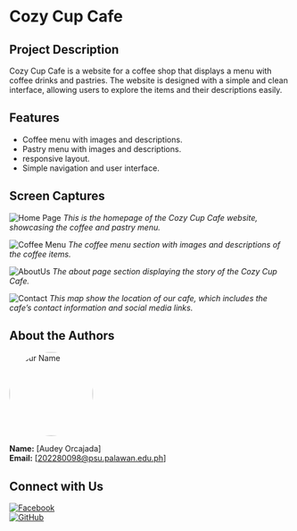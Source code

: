# Cozy Cup Cafe

## Project Description
Cozy Cup Cafe is a website for a coffee shop that displays a menu with coffee drinks and pastries. The website is designed with a simple and clean interface, allowing users to explore the items and their descriptions easily.

## Features
- Coffee menu with images and descriptions.
- Pastry menu with images and descriptions.
- responsive layout.
- Simple navigation and user interface.

## Screen Captures

![Home Page](images/home.png)
*This is the homepage of the Cozy Cup Cafe website, showcasing the coffee and pastry menu.*

![Coffee Menu](images/menu.png)
*The coffee menu section with images and descriptions of the coffee items.*

![AboutUs](images/aboutus.png)
*The about page section displaying the story of the Cozy Cup Cafe.*

![Contact](images/contactus.png)
*This map show the location of our cafe, which includes the cafe’s contact information and social media links.*

## About the Authors

<img src="https://github.com/AUDEY00/dey.png" alt="Your Name" width="150" style="border-radius: 50%;">

**Name:** [Audey Orcajada]  
**Email:** [202280098@psu.palawan.edu.ph]

## Connect with Us

[![Facebook](https://raw.githubusercontent.com/gauravghongde/social-icons/master/icons/facebook.png)](https://www.facebook.com/profile.php?id=100090825294320)  
[![GitHub](https://raw.githubusercontent.com/gauravghongde/social-icons/master/icons/github.png)](https://github.com/AUDEY00)
